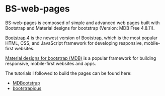 # BS-web-pages

BS-web-pages is composed of simple and advanced web pages built with Bootstrap and Material designs for bootstrap (Version: MDB Free 4.8.11).

[Bootstrap 4](https://getbootstrap.com/) is the newest version of Bootstrap, which is the most popular HTML, CSS, and JavaScript framework for developing responsive, mobile-first websites.

[Material designs for bootstrap (MDB)](https://mdbootstrap.com) is a popular framework for building responsive, mobile-first websites and apps.

The tutorials I followed to build the pages can be found here:
- [MDBootstrap](https://mdbootstrap.com)
- [bootstrapious](https://bootstrapious.com/p/big-bootstrap-tutorial)
